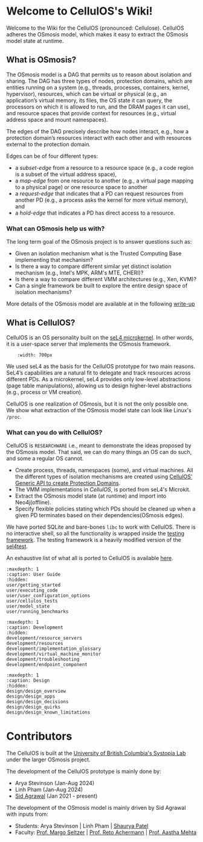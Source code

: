 # Welcome to CellulOS's Wiki!

Welcome to the Wiki for the CellulOS (pronounced: Cellulose). 
CellulOS adheres the OSmosis model, which makes it easy to extract 
the OSmosis model state at runtime.

## What is OSmosis?

The OSmosis model is a DAG that permits us to reason
about isolation and sharing. The DAG has three types of
nodes, protection domains, which are entities running on a
system (e.g., threads, processes, containers, kernel, hypervisor), 
resources, which can be virtual or physical (e.g., an
application’s virtual memory, its files, the OS state it can
query, the processors on which it is allowed to run, and the
DRAM pages it can use), and resource spaces that provide
context for resources (e.g., virtual address space and mount
namespaces).

The edges of the DAG precisely describe how nodes interact, e.g., 
how a protection domain’s resources interact with
each other and with resources external to the protection
domain.

Edges can be of four different types: 
- a *subset-edge* from a resource to a resource space (e.g., a code region is a subset
of the virtual address space), 
- a *map-edge* from one resource to another (e.g., a virtual page mapping to a physical page) or
one resource space to another 
- a *request-edge* that indicates that a PD can request resources from another PD (e.g., a process
asks the kernel for more virtual memory), and 
- a *hold-edge* that indicates a PD has direct access to a resource.

### What can OSmosis help us with?
The long term goal of the OSmosis project is to answer questions such as:

* Given an isolation mechanism what is the Trusted Computing Base implementing that mechanism?
* Is there a way to compare different similar yet distinct isolation mechanism (e.g., Intel's MPK, ARM's MTE, CHERI)?
* Is there a way to compare different VMM architectures (e.g., Xen, KVM)?
* Can a single framework be built to explore the entire design space of isolation mechanisms?

More details of the OSmosis model are available at in the following 
[write-up](https://sid-agrawal.ca/agrawal_osmosis_2024.pdf)

## What is CellulOS?
CellulOS is an OS personality built on the [seL4 microkernel](https://sel4.systems/).
In other words, it is a user-space server that
implements the OSmosis framework. 
```{image} figures/Cellulos_Arch.png
    :width: 700px
```

We used seL4 as the
basis for the CellulOS prototype for two main reasons. 
SeL4’s capabilities are a natural fit to delegate and track resources
across different PDs. 
As a microkernel, seL4 provides only
low-level abstractions (page table manipulations), allowing
us to design higher-level abstractions (e.g., process or VM
creation). 

CellulOS is one realization of OSmosis, but it is not
the only possible one. 
We show what extraction of the OSmosis model state can look like Linux's `/proc`[](target_proc_model_state).


### What can you do with CellulOS?
CellulOS is `RESEARCHWARE` i.e., meant to demonstrate the ideas proposed by the OSmosis model.
That said, we can do many things an OS can do such, and some a regular OS cannot. 

* Create process, threads, namespaces (some), and virtual machines.
All the different types of isolation mechanisms are created using 
[CellulOS' Generic API to create Protection Domains](target_flexible_pd).
* The VMM implementations in *CellulOS*, is ported from seL4's Microkit[](target_virtual_machine_monitor).
* Extract the OSmosis model state (at runtime) and import into Neo4j(offline)[](target-extracking-model-state).
* Specify flexible policies stating which PDs should be cleaned up when a given 
PD terminates based on their dependencies(OSmosis edges)[](target_configuration_cleanup_policy).

We have ported SQLite and bare-bones `libc` to work with CellulOS.
There is no interactive shell, so all the functionality is wrapped inside the [testing framework](target_system_tests).
The testing framework is a heavily modified version of the [sel4test](https://docs.sel4.systems/projects/sel4test/). 

An exhaustive list of what all is ported to CellulOS is available [here](target_system_tests).


```{toctree}
:maxdepth: 1
:caption: User Guide
:hidden:
user/getting_started
user/executing_code
user/user_configuration_options
user/cellulos_tests
user/model_state
user/running_benchmarks
```

```{toctree}
:maxdepth: 1
:caption: Development
:hidden:
development/resource_servers
development/resources
development/implementation_glossary
development/virtual_machine_monitor
development/troubleshooting
development/endpoint_component
```

```{toctree}
:maxdepth: 1
:caption: Design
:hidden:
design/design_overview
design/design_apps
design/design_decisions
design/design_quirks
design/design_known_limitations
```

# Contributors
The CellulOS is built at the [University of British Columbia's Systopia Lab](https://systopia.cs.ubc.ca/)
under the larger OSmosis project.

The development of the CellulOS prototype is mainly done by:
* Arya Stevinson (Jan-Aug 2024)
* Linh Pham  (Jan-Aug 2024)
* [Sid Agrawal](https://sid-agrawal.ca) (Jan 2021 - present)

The development of the OSmosis model is mainly driven by Sid Agrawal with inputs from:
* Students: Arya Stevinson | Linh Pham | [Shaurya Patel](https://shauryapatel1995.github.io/)
* Faculty: [Prof. Margo Seltzer](https://seltzer.com/margo) | [Prof. Reto Achermann](https://retoachermann.ch/) | [Prof. Aastha Mehta](https://aasthakm.github.io/)